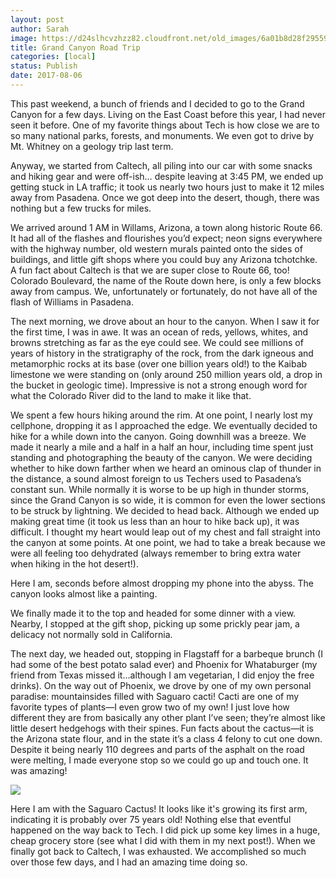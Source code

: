 ```yaml
---
layout: post
author: Sarah
image: https://d24slhcvzhzz82.cloudfront.net/old_images/6a01b8d28f2955970c01bb09aef400970d-pi.jpg
title: Grand Canyon Road Trip
categories: [local]
status: Publish
date: 2017-08-06
---
```


This past weekend, a bunch of friends and I decided to go to the Grand Canyon for a few days. Living on the East Coast before this year, I had never seen it before. One of my favorite things about Tech is how close we are to so many national parks, forests, and monuments. We even got to drive by Mt. Whitney on a geology trip last term.

Anyway, we started from Caltech, all piling into our car with some snacks and hiking gear and were off-ish… despite leaving at 3:45 PM, we ended up getting stuck in LA traffic; it took us nearly two hours just to make it 12 miles away from Pasadena. Once we got deep into the desert, though, there was nothing but a few trucks for miles.

We arrived around 1 AM in Willams, Arizona, a town along historic Route 66. It had all of the flashes and flourishes you’d expect; neon signs everywhere with the highway number, old western murals painted onto the sides of buildings, and little gift shops where you could buy any Arizona tchotchke. A fun fact about Caltech is that we are super close to Route 66, too! Colorado Boulevard, the name of the Route down here, is only a few blocks away from campus. We, unfortunately or fortunately, do not have all of the flash of Williams in Pasadena.

The next morning, we drove about an hour to the canyon. When I saw it for the first time, I was in awe. It was an ocean of reds, yellows, whites, and browns stretching as far as the eye could see. We could see millions of years of history in the stratigraphy of the rock, from the dark igneous and metamorphic rocks at its base (over one billion years old!) to the Kaibab limestone we were standing on (only around 250 million years old, a drop in the bucket in geologic time). Impressive is not a strong enough word for what the Colorado River did to the land to make it like that.

We spent a few hours hiking around the rim. At one point, I nearly lost my cellphone, dropping it as I approached the edge. We eventually decided to hike for a while down into the canyon. Going downhill was a breeze. We made it nearly a mile and a half in a half an hour, including time spent just standing and photographing the beauty of the canyon. We were deciding whether to hike down farther when we heard an ominous clap of thunder in the distance, a sound almost foreign to us Techers used to Pasadena’s constant sun. While normally it is worse to be up high in thunder storms, since the Grand Canyon is so wide, it is common for even the lower sections to be struck by lightning. We decided to head back. Although we ended up making great time (it took us less than an hour to hike back up), it was difficult. I thought my heart would leap out of my chest and fall straight into the canyon at some points. At one point, we had to take a break because we were all feeling too dehydrated (always remember to bring extra water when hiking in the hot desert!).

Here I am, seconds before almost dropping my phone into the abyss. The canyon looks almost like a painting.

We finally made it to the top and headed for some dinner with a view. Nearby, I stopped at the gift shop, picking up some prickly pear jam, a delicacy not normally sold in California.

The next day, we headed out, stopping in Flagstaff for a barbeque brunch (I had some of the best potato salad ever) and Phoenix for Whataburger (my friend from Texas missed it…although I am vegetarian, I did enjoy the free drinks). On the way out of Phoenix, we drove by one of my own personal paradise: mountainsides filled with Saguaro cacti! Cacti are one of my favorite types of plants—I even grow two of my own! I just love how different they are from basically any other plant I’ve seen; they’re almost like little desert hedgehogs with their spines. Fun facts about the cactus—it is the Arizona state flour, and in the state it’s a class 4 felony to cut one down. Despite it being nearly 110 degrees and parts of the asphalt on the road were melting, I made everyone stop so we could go up and touch one. It was amazing!


![](https://d24slhcvzhzz82.cloudfront.net/old_images/6a01b8d28f2955970c01b7c90bbb96970b-pi.jpg)

Here I am with the Saguaro Cactus! It looks like it's growing its first arm, indicating it is probably over 75 years old!
Nothing else that eventful happened on the way back to Tech. I did pick up some key limes in a huge, cheap grocery store (see what I did with them in my next post!). When we finally got back to Caltech, I was exhausted. We accomplished so much over those few days, and I had an amazing time doing so.

